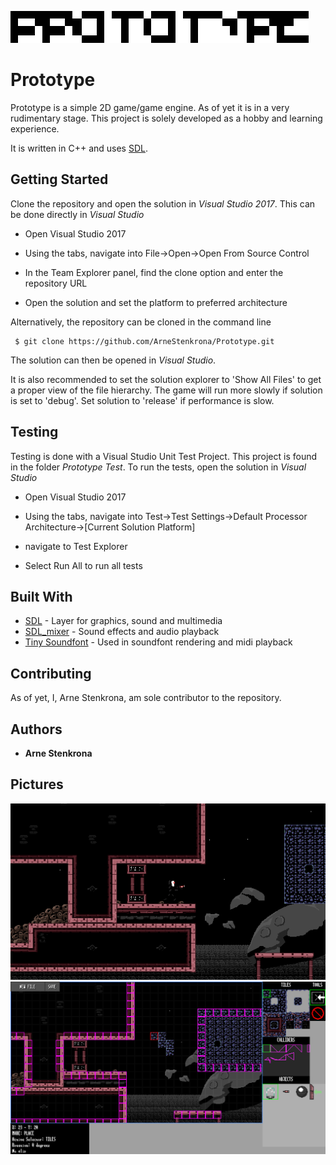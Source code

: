 ![In-Game Example](https://raw.githubusercontent.com/ArneStenkrona/Prototype/master/Examples%20Images/prototypeLogo.PNG)

# Prototype

Prototype is a simple 2D game/game engine. As of yet it is in a very 
rudimentary stage. This project is solely developed as a hobby 
and learning experience.

It is written in C++ and uses [SDL](https://www.libsdl.org/).


## Getting Started

Clone the repository and open the solution in *Visual Studio 2017*. 
This can be done directly in *Visual Studio*

* Open Visual Studio 2017

* Using the tabs, navigate into File->Open->Open From Source Control

* In the Team Explorer panel, find the clone option and enter the repository URL

* Open the solution and set the platform to preferred architecture

Alternatively, the repository can be cloned in the command line

```
 $ git clone https://github.com/ArneStenkrona/Prototype.git
```
The solution can then be opened in *Visual Studio*.

It is also recommended to set the solution explorer to 'Show All Files' to get a
proper view of the file hierarchy. The game will run more slowly if solution is set to
'debug'. Set solution to 'release' if performance is slow.

## Testing

Testing is done with a Visual Studio Unit Test Project. This project is found in the folder *Prototype Test*. 
To run the tests, open the solution in *Visual Studio*

* Open Visual Studio 2017

* Using the tabs, navigate into Test->Test Settings->Default Processor Architecture->[Current Solution Platform]

* navigate to Test Explorer

* Select Run All to run all tests

## Built With

* [SDL](https://www.libsdl.org/) - Layer for graphics, sound and multimedia
* [SDL_mixer](https://www.libsdl.org/projects/SDL_mixer/) - Sound effects and audio playback
* [Tiny Soundfont](https://github.com/schellingb/TinySoundFont) - Used in soundfont rendering and midi playback

## Contributing

As of yet, I, Arne Stenkrona, am sole contributor to the repository.

## Authors

* **Arne Stenkrona** 

## Pictures
![In-Game Example](https://raw.githubusercontent.com/ArneStenkrona/Prototype/master/Examples%20Images/prtExample1.PNG)
![Editor Example](https://raw.githubusercontent.com/ArneStenkrona/Prototype/master/Examples%20Images/prtExample2.PNG)
